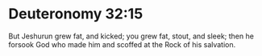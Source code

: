 # Deuteronomy 32:15

But Jeshurun grew fat, and kicked; you grew fat, stout, and sleek; then he forsook God who made him and scoffed at the Rock of his salvation.
